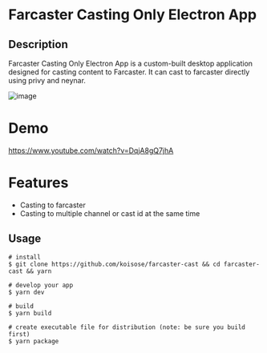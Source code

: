 # Farcaster Casting Only Electron App

## Description

Farcaster Casting Only Electron App is a custom-built desktop application designed for casting content to Farcaster. It can cast to farcaster directly using privy and neynar.

![image](https://github.com/koisose/farcaster-cast/assets/17805677/5b60d018-4b87-4548-a824-7c1e74cb08cc)


# Demo

https://www.youtube.com/watch?v=DqjA8gQ7jhA

# Features

- Casting to farcaster
- Casting to multiple channel or cast id at the same time

## Usage

```
# install
$ git clone https://github.com/koisose/farcaster-cast && cd farcaster-cast && yarn

# develop your app
$ yarn dev

# build
$ yarn build

# create executable file for distribution (note: be sure you build first)
$ yarn package
```
